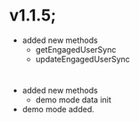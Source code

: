 # v1.1.5;
 - added new methods
   * getEngagedUserSync
   * updateEngagedUserSync

#
  - added new methods
    * demo mode data init
  - demo mode added.